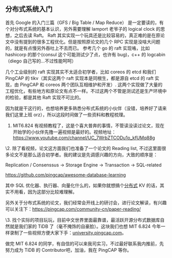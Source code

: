 ## 分布式系统入门

首先 Google 的入门三篇（GFS / Big Table / Map Reduce） 是一定要读的，有个对分布式系统的基本认识，另外需要理解 lamport 老爷子的 logical clock 的思想，之后去读 Raft。
Raft 其实实现一个玩具还是比较容易的，真正难的是在原论文中没有提到的很多工程优化。但是按照原论文的几个 RPC 实现是没啥大问题的，就是有点慢另外吞吐上不去而已。
参考几个 go 的 raft 实现咯，比如 hashicorp 的那个(consul 这个可能测试少了点，也许有 bug)，c++ 的 logcabin （diego 自己写的...不过性能呵呵）

几个工业级别的 raft 实现其实不太适合初学者，比如 coreos 的 etcd 和我们 PingCAP 的 tikv（其实这两个 raft 实现本是同根生，都是源自 etcd 的 raft 实现，由 PingCAP 和 coreos 两个团队互相维护和开发）. 这两个实现做了大量的工程优化，有些地方和原论文有点不一样。不过这两个不管是测试还是生产环境中的检验，都是其他 Raft 实现不可比的。

因为就是干这行的，也想培养更多熟悉分布式系统的小伙伴（没错，培养好了请来我们这里上班 orz），所以这段时间做了一些资料和教程梳理。

1. MIT6.824 有视频教程了，这是个喜大普奔的事情，不管读没读过论文，现在开始学的小伙伴先撸一遍视频是最好的。视频地址：https://www.youtube.com/channel/UC_7WrbZTCODu1o_kfUMq88g

\2. 除了看视频，论文这方面我们也准备了一个论文的 Reading list, 不过这里面很多论文不是那么适合初学者。我的建议是先调感兴趣的方向，大致的顺序是：

Replication / Consenssus -> Storage Engine -> Transaction -> SQL-related

https://github.com/pingcap/awesome-database-learning

其中 SQL 优化器、执行器、向量化什么的，如果你就想搞个[分布式](https://www.zhihu.com/search?q=分布式&search_source=Entity&hybrid_search_source=Entity&hybrid_search_extra={"sourceType"%3A"answer"%2C"sourceId"%3A128443409}) KV 的话，其实不用看，因为这部分比较难理解。

另外关于分布式系统的论文，我们经常会开线上的研讨会，进行论文解读，有兴趣可以关注下：https://pingcap.com/community-cn/paper-reading/

\3. 找个实际的项目玩玩，目前中文世界里面最靠谱，最活跃开源分布式数据库自然就是我们家的 TiDB 了（毫不掩饰的自豪脸）。这块我们也想 MIT 6.824 今年一样录制了一些视频方便大家下手：[university.pingcap.com](http://university.pingcap.com/)。

做完 MIT 6.824 的同学，有自信的可以来我司实习，不过最好联系我内推前，先努力成为 TiDB 的 Contributor吧，加油，我在 PingCAP 等你。